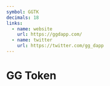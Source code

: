 ```yaml
---
symbol: GGTK
decimals: 18
links:
  - name: website
    url: https://ggdapp.com/
  - name: twitter
    url: https://twitter.com/gg_dapp
---
```


# GG Token
